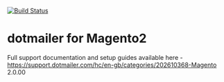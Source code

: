 [![Build Status](https://travis-ci.org/dotmailer/dotmailer-magento2-extension.svg?branch=master)](dotmailer/dotmailer-magento2-extension)

dotmailer for Magento2
==========================================

Full support documentation and setup guides available here - https://support.dotmailer.com/hc/en-gb/categories/202610368-Magento
2.0.00